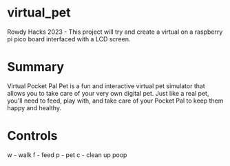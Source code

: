 # virtual_pet

Rowdy Hacks 2023 - This project will try and create a virtual on a raspberry pi pico board interfaced with a LCD screen.

# Summary

Virtual Pocket Pal Pet is a fun and interactive virtual pet simulator that allows you to take care of your very own digital pet. Just like a real pet, you'll need to feed, play with, and take care of your Pocket Pal to keep them happy and healthy.

#  Controls

w - walk
f - feed
p - pet
c - clean up poop